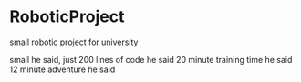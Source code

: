 # RoboticProject
 small robotic project for university

small he said, just 200 lines of code he said
20 minute training time he said
12 minute adventure he said

